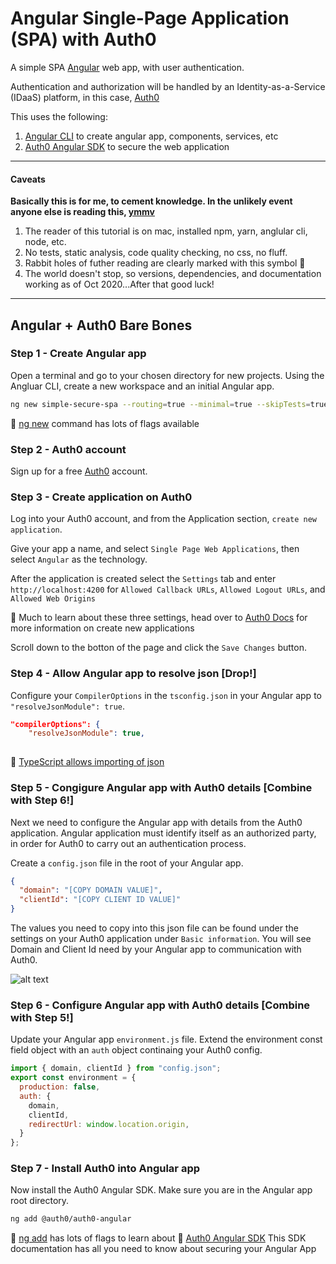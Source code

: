 # Angular Single-Page Application (SPA) with Auth0

A simple SPA [Angular](https://angular.io/) web app, with user authentication. 

Authentication and authorization will be handled by an Identity-as-a-Service (IDaaS) platform, in this case, [Auth0](https://auth0.com) 

This uses the following:

1. [Angular CLI](https://cli.angular.io/) to create angular app, components, services, etc
2. [Auth0 Angular SDK](https://github.com/auth0/auth0-angular) to secure the web application

_________________

#### Caveats

__Basically this is for me, to cement knowledge. In the unlikely event anyone else is reading this, [ymmv](https://dictionary.cambridge.org/dictionary/english/ymmv)__

1. The reader of this tutorial is on mac, installed npm, yarn, anglular cli, node, etc.
2. No tests, static analysis, code quality checking, no css, no fluff.
3. Rabbit holes of futher reading are clearly marked with this symbol :rabbit:
4. The world doesn't stop, so versions, dependencies, and documentation working as of Oct 2020...After that good luck!

_________________

## Angular + Auth0 Bare Bones

### Step 1 - Create Angular app

Open a terminal and go to your chosen directory for new projects. Using the Angluar CLI, create a new workspace and an initial Angular app.

```bash
ng new simple-secure-spa --routing=true --minimal=true --skipTests=true --skipGit --style=css
```

:rabbit: [ng new](https://angular.io/cli/new) command has lots of flags available


### Step 2 - Auth0 account

Sign up for a free [Auth0](https://auth0.com) account.


### Step 3 - Create application on Auth0

Log into your Auth0 account, and from the Application section, `create new application`. 

Give your app a name, and select `Single Page Web Applications`, then select `Angular` as the technology.

After the application is created select the `Settings` tab and enter `http://localhost:4200` for `Allowed Callback URLs`, `Allowed Logout URLs`, and `Allowed Web Origins`

:rabbit: Much to learn about these three settings, head over to [Auth0 Docs](https://auth0.com/docs/get-started/dashboard/application-settings) for more information on create new applications

Scroll down to the botton of the page and click the `Save Changes` button.


### Step 4 - Allow Angular app to resolve json [Drop!]

Configure your `CompilerOptions` in the `tsconfig.json` in your Angular app to `"resolveJsonModule": true`.

```json
"compilerOptions": {
    "resolveJsonModule": true,
  
```

:rabbit: [TypeScript allows importing of json](https://www.typescriptlang.org/docs/handbook/release-notes/typescript-2-9.html?#new---resolvejsonmodule)


### Step 5 - Congigure Angular app with Auth0 details [Combine with Step 6!]

Next we need to configure the Angular app with details from the Auth0 application. Angular application must identify itself as an authorized party, in order for Auth0 to carry out an authentication process.

Create a `config.json` file in the root of your Angular app. 

```json
{
  "domain": "[COPY DOMAIN VALUE]",
  "clientId": "[COPY CLIENT ID VALUE]"
}
```

The values you need to copy into this json file can be found under the settings on your Auth0 application under `Basic information`. You will see Domain and Client Id need by your Angular app to communication with Auth0.

![alt text](https://github.com/dominicfarr/tutorial-blog-angular-auth0/blob/gh-pages/BasicInfoAuth0App.jpg "Auth0 App - Basic Information")


### Step 6 - Configure Angular app with Auth0 details [Combine with Step 5!]

Update your Angular app `environment.js` file. Extend the environment const field object with an `auth` object continaing your Auth0 config.

```js
import { domain, clientId } from "config.json";
export const environment = {
  production: false,
  auth: {
    domain,
    clientId,
    redirectUrl: window.location.origin,
  }
};
```


### Step 7 - Install Auth0 into Angular app

Now install the Auth0 Angular SDK. Make sure you are in the Angular app root directory.

```bash
ng add @auth0/auth0-angular
```

:rabbit: [ng add](https://angular.io/cli/add) has lots of flags to learn about
:rabbit: [Auth0 Angular SDK](https://auth0.com/docs/libraries/auth0-angular-spa) This SDK documentation has all you need to know about securing your Angular App 
